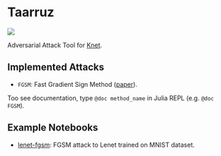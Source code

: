 # Taarruz
[![](https://travis-ci.org/ilkerkesen/Taarruz.jl.svg?branch=master)](https://travis-ci.org/ilkerkesen/Taarruz.jl)

Adversarial Attack Tool for [Knet](github.com/denizyuret/Knet.jl).

## Implemented Attacks
- ```FGSM```: Fast Gradient Sign Method ([paper](arxiv.org/abs/1412.6572)).

Too see documentation, type ```@doc method_name``` in Julia REPL (e.g. ```@doc FGSM```).

## Example Notebooks
- [lenet-fgsm](examples/lenet-fgsm.ipynb): FGSM attack to Lenet trained on MNIST dataset.
